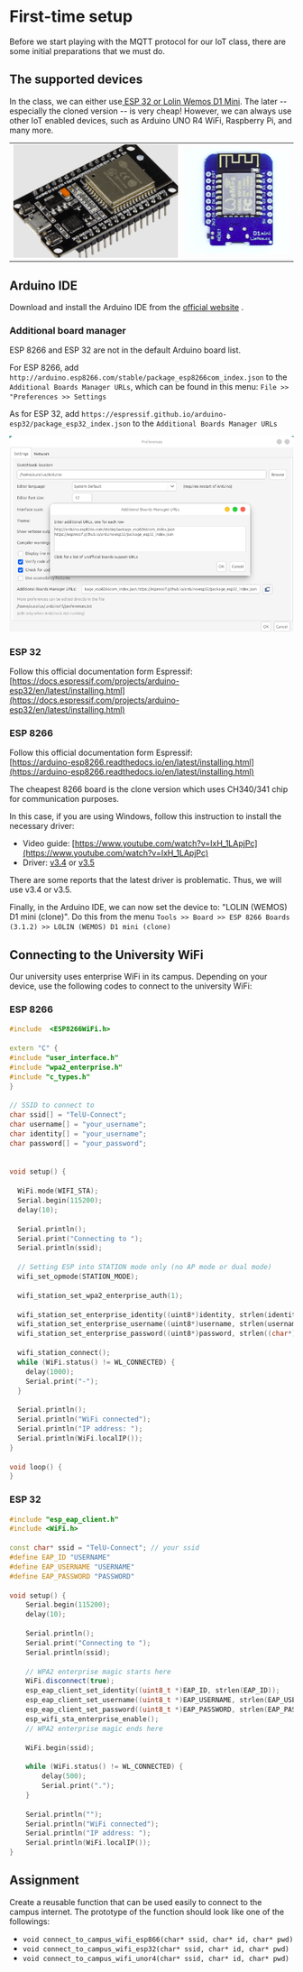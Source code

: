 # First-time setup
Before we start playing with the MQTT protocol for our IoT class, there are some initial preparations that we must do.
## The supported devices
In the class, we can either use<u> ESP 32 or  Lolin Wemos D1 Mini</u>. The later -- especially the cloned version -- is very cheap! However, we can always use other IoT enabled devices, such as Arduino UNO R4 WiFi, Raspberry Pi, and many more. 

|                                                                 |                                                                                    |
| --------------------------------------------------------------- | ---------------------------------------------------------------------------------- |
| ![ESP 32\|240](attachments/Pasted%20image%2020241002173452.png) | ![Lolin Wemos D1 Mini Clone\|150](attachments/Pasted%20image%2020241002173115.png) |

## Arduino IDE
Download and install the Arduino IDE from the [official website](https://www.arduino.cc/en/software) .
### Additional board manager

ESP 8266 and ESP 32 are not in the default Arduino board list.

For ESP 8266, add `http://arduino.esp8266.com/stable/package_esp8266com_index.json` to the `Additional Boards Manager URLs`, which can be found in this menu: `File >> "Preferences >> Settings`

As for ESP 32, add `https://espressif.github.io/arduino-esp32/package_esp32_index.json` to the `Additional Boards Manager URLs`

![|650](attachments/Pasted%20image%2020241001145040.png)
### ESP 32

Follow this official documentation form Espressif:  
[https://docs.espressif.com/projects/arduino-esp32/en/latest/installing.html](https://docs.espressif.com/projects/arduino-esp32/en/latest/installing.html)
### ESP 8266

Follow this official documentation form Espressif:  
[https://arduino-esp8266.readthedocs.io/en/latest/installing.html](https://arduino-esp8266.readthedocs.io/en/latest/installing.html)

The cheapest 8266 board is the clone version which uses CH340/341 chip for communication purposes.

In this case, if you are using Windows, follow this instruction to install the necessary driver:  
- Video guide: [https://www.youtube.com/watch?v=IxH_1LApjPc](https://www.youtube.com/watch?v=IxH_1LApjPc)  
- Driver:  [v3.4](attachments/CH341SER_WIN_3.4.zip) or [v3.5](attachments/CH341SER_WIN_3.5.zip)

There are some reports that the latest driver is problematic. Thus, we will use v3.4 or v3.5. 

Finally, in the Arduino IDE, we can now set the device to: "LOLIN (WEMOS) D1 mini (clone)". Do this from the menu `Tools >> Board >> ESP 8266 Boards (3.1.2) >> LOLIN (WEMOS) D1 mini (clone)`  
## Connecting to the University WiFi

Our university uses enterprise WiFi in its campus.  Depending on your device, use the following codes to connect to the university WiFi:
### ESP 8266
```cpp
#include  <ESP8266WiFi.h>

extern "C" {
#include "user_interface.h"
#include "wpa2_enterprise.h"
#include "c_types.h"
}

// SSID to connect to
char ssid[] = "TelU-Connect";
char username[] = "your_username";
char identity[] = "your_username";
char password[] = "your_password";


void setup() {

  WiFi.mode(WIFI_STA);
  Serial.begin(115200);
  delay(10);
  
  Serial.println();
  Serial.print("Connecting to ");
  Serial.println(ssid);

  // Setting ESP into STATION mode only (no AP mode or dual mode)
  wifi_set_opmode(STATION_MODE);  
  
  wifi_station_set_wpa2_enterprise_auth(1);
  
  wifi_station_set_enterprise_identity((uint8*)identity, strlen(identity));
  wifi_station_set_enterprise_username((uint8*)username, strlen(username));
  wifi_station_set_enterprise_password((uint8*)password, strlen((char*)password));

  wifi_station_connect();
  while (WiFi.status() != WL_CONNECTED) {
    delay(1000);
    Serial.print("-");
  }

  Serial.println();
  Serial.println("WiFi connected");
  Serial.println("IP address: ");
  Serial.println(WiFi.localIP());
}

void loop() {
}
```
### ESP 32

```cpp
#include "esp_eap_client.h"
#include <WiFi.h>

const char* ssid = "TelU-Connect"; // your ssid
#define EAP_ID "USERNAME"
#define EAP_USERNAME "USERNAME"
#define EAP_PASSWORD "PASSWORD"

void setup() {
    Serial.begin(115200);
    delay(10);

    Serial.println();
    Serial.print("Connecting to ");
    Serial.println(ssid);
    
    // WPA2 enterprise magic starts here
    WiFi.disconnect(true);      
    esp_eap_client_set_identity((uint8_t *)EAP_ID, strlen(EAP_ID));
    esp_eap_client_set_username((uint8_t *)EAP_USERNAME, strlen(EAP_USERNAME));
    esp_eap_client_set_password((uint8_t *)EAP_PASSWORD, strlen(EAP_PASSWORD));
    esp_wifi_sta_enterprise_enable();
    // WPA2 enterprise magic ends here

    WiFi.begin(ssid);

    while (WiFi.status() != WL_CONNECTED) {
        delay(500);
        Serial.print(".");
    }

    Serial.println("");
    Serial.println("WiFi connected");
    Serial.println("IP address: ");
    Serial.println(WiFi.localIP());
}
```
## Assignment
Create a reusable function that can be used easily to connect to the campus internet. The prototype of the function should look like one of the followings:  
- `void connect_to_campus_wifi_esp866(char* ssid, char* id, char* pwd)`  
- `void connect_to_campus_wifi_esp32(char* ssid, char* id, char* pwd)`  
- `void connect_to_campus_wifi_unor4(char* ssid, char* id, char* pwd)`  